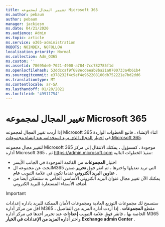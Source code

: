 ```yaml
---
title: تغيير المجال لمجموعه Microsoft 365
ms.author: pebaum
author: pebaum
manager: jackiesm
ms.date: 04/21/2020
ms.audience: Admin
ms.topic: article
ms.service: o365-administration
ROBOTS: NOINDEX, NOFOLLOW
localization_priority: Normal
ms.collection: Adm_O365
ms.custom: ''
ms.assetid: 78695de0-7021-4900-a784-7cc782785f1d
ms.openlocfilehash: 53ddccaf9f688ecdeeab8ba21a0700733a4b61b4
ms.sourcegitcommit: e378232f4c9ef4e962208100db752221e7bd2dd6
ms.translationtype: MT
ms.contentlocale: ar-SA
ms.lasthandoff: 01/20/2021
ms.locfileid: "49911754"
---
```

# <a name="change-the-domain-for-a-microsoft-365-group"></a>تغيير المجال لمجموعه Microsoft 365

إذا أردت تغيير المجال لمجموعه Microsoft 365 اثناء الإنشاء ، فاتبع الخطوات الواردة في [اختيار المجال الذي تريد استخدامه عند إنشاء مجموعات Microsoft 365](https://docs.microsoft.com/microsoft-365/admin/create-groups/choose-domain-to-create-groups).

لتغيير مجال مجموعه Microsoft 365 موجودة ، كمسؤول ، يمكنك الانتقال إلى مركز أداره Microsoft 365 ، ثم https://admin.microsoft.com تنفيذ الخطوات التالية:

- اختيار **المجموعات** من القائمة الموجودة في الجانب الأيسر
- ابحث عن مجموعه الM365 التي تريد تعديلها واخترها ، ثم انقر فوق **تحرير** ضمن **عناوين البريد الكتروني** عندما تكون في علامة التبويب **عام** .
- يمكنك الآن تغيير مجال عنوان البريد الكتروني الأساسي الخاص به ستتمكن أيضا من أضافه الأسماء المستعارة للبريد الكتروني.

> [!IMPORTANT]
> ستسمح لك مجموعات التوزيع العادية ومجموعات الأمان الممكنة للبريد باداره إعدادات اقل من مركز أداره M365 ، مقطع **المجموعات** . إذا أردت أداره المزيد من التفاصيل الخاصة بها ، فانقر فوق علامة التبويب **إعدادات** عند تحرير أحدها في مركز أداره M365 واختر **أداره المزيد من الإعدادات في الخيار Exchange admin Center** .